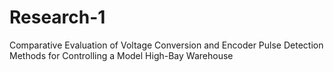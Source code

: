 # Research-1
Comparative Evaluation of Voltage Conversion and Encoder Pulse Detection Methods for Controlling a Model High-Bay Warehouse
